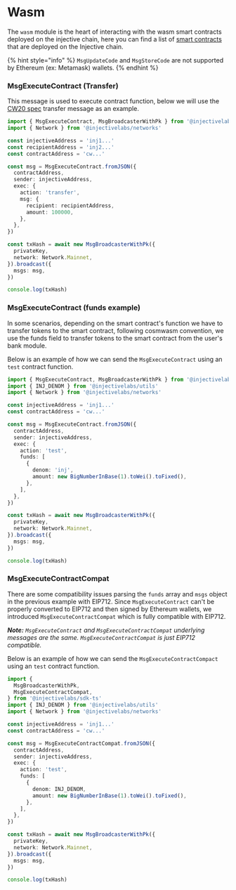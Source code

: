 # Wasm

The `wasm` module is the heart of interacting with the wasm smart contracts deployed on the injective chain, here you can find a list of [smart contracts](https://explorer.injective.network/contracts/) that are deployed on the Injective chain.

{% hint style="info" %}
`MsgUpdateCode` and `MsgStoreCode` are not supported by Ethereum (ex: Metamask) wallets.
{% endhint %}

### MsgExecuteContract (Transfer)

This message is used to execute contract function, below we will use the [CW20 spec](https://github.com/CosmWasm/cw-plus/blob/main/packages/cw20/README.md) transfer message as an example.

```ts
import { MsgExecuteContract, MsgBroadcasterWithPk } from '@injectivelabs/sdk-ts'
import { Network } from '@injectivelabs/networks'

const injectiveAddress = 'inj1...'
const recipientAddress = 'inj2...'
const contractAddress = 'cw...'

const msg = MsgExecuteContract.fromJSON({
  contractAddress,
  sender: injectiveAddress,
  exec: {
    action: 'transfer',
    msg: {
      recipient: recipientAddress,
      amount: 100000,
    },
  },
})

const txHash = await new MsgBroadcasterWithPk({
  privateKey,
  network: Network.Mainnet,
}).broadcast({
  msgs: msg,
})

console.log(txHash)
```

### MsgExecuteContract (funds example)

In some scenarios, depending on the smart contract's function we have to transfer tokens to the smart contract, following cosmwasm convention, we use the funds field to transfer tokens to the smart contract from the user's bank module.

Below is an example of how we can send the `MsgExecuteContract` using an `test` contract function.

```ts
import { MsgExecuteContract, MsgBroadcasterWithPk } from '@injectivelabs/sdk-ts'
import { INJ_DENOM } from '@injectivelabs/utils'
import { Network } from '@injectivelabs/networks'

const injectiveAddress = 'inj1...'
const contractAddress = 'cw...'

const msg = MsgExecuteContract.fromJSON({
  contractAddress,
  sender: injectiveAddress,
  exec: {
    action: 'test',
    funds: [
      {
        denom: 'inj',
        amount: new BigNumberInBase(1).toWei().toFixed(),
      },
    ],
  },
})

const txHash = await new MsgBroadcasterWithPk({
  privateKey,
  network: Network.Mainnet,
}).broadcast({
  msgs: msg,
})

console.log(txHash)
```

### MsgExecuteContractCompat

There are some compatibility issues parsing the `funds` array and `msgs` object in the previous example with EIP712. Since `MsgExecuteContract` can't be properly converted to EIP712 and then signed by Ethereum wallets, we introduced `MsgExecuteContractCompat` which is fully compatible with EIP712.

_**Note:**_ _`MsgExecuteContract` and `MsgExecuteContractCompat` underlying messages are the same. `MsgExecuteContractCompat` is just EIP712 compatible._

Below is an example of how we can send the `MsgExecuteContractCompact` using an `test` contract function.

```ts
import {
  MsgBroadcasterWithPk,
  MsgExecuteContractCompat,
} from '@injectivelabs/sdk-ts'
import { INJ_DENOM } from '@injectivelabs/utils'
import { Network } from '@injectivelabs/networks'

const injectiveAddress = 'inj1...'
const contractAddress = 'cw...'

const msg = MsgExecuteContractCompat.fromJSON({
  contractAddress,
  sender: injectiveAddress,
  exec: {
    action: 'test',
    funds: [
      {
        denom: INJ_DENOM,
        amount: new BigNumberInBase(1).toWei().toFixed(),
      },
    ],
  },
})

const txHash = await new MsgBroadcasterWithPk({
  privateKey,
  network: Network.Mainnet,
}).broadcast({
  msgs: msg,
})

console.log(txHash)
```
